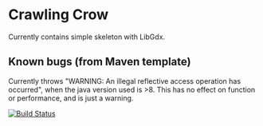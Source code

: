 # Crawling Crow
Currently contains simple skeleton with LibGdx. 


## Known bugs (from Maven template)
Currently throws "WARNING: An illegal reflective access operation has occurred", 
when the java version used is >8. This has no effect on function or performance, and is just a warning.

[![Build Status](https://travis-ci.com/inf112-v20/crawling-crow.svg?branch=master)](https://travis-ci.com/inf112-v20/crawling-crow)
